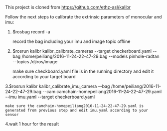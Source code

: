 This project is cloned from https://github.com/ethz-asl/kalibr

Follow the next steps to calibrate the extrinsic parameters of monocular and imu:

1. $rosbag record -a 

   record the bag including your imu and image topic offline

2. $rosrun kalibr kalibr_calibrate_cameras --target checkerboard.yaml --bag /home/peiliang/2016-11-24-22-47-29.bag --models pinhole-radtan --topics /djiros/image

    make sure checkboard.yaml file is in the running directory and edit it according to your target board

3.$rosrun kalibr kalibr_calibrate_imu_camera --bag /home/peiliang/2016-11-24-22-47-29.bag --cam camchain-homepeiliang2016-11-24-22-47-29.yaml --imu imu.yaml --target checkerboard.yaml

    make sure the camchain-homepeiliang2016-11-24-22-47-29.yaml is generated from previous step and edit imu.yaml according to your sensor

4.wait 1 hour for the result
